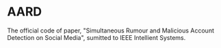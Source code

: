 # AARD
The official code of paper, "Simultaneous Rumour and Malicious Account Detection on Social Media", sumitted to IEEE Intellient Systems.
